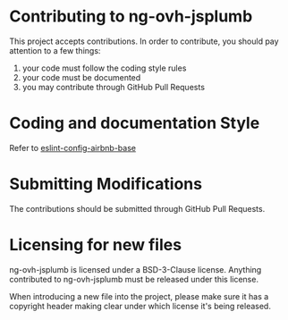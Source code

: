 # Contributing to ng-ovh-jsplumb

This project accepts contributions. In order to contribute, you should
pay attention to a few things:

1. your code must follow the coding style rules
2. your code must be documented
3. you may contribute through GitHub Pull Requests

# Coding and documentation Style

Refer to [eslint-config-airbnb-base](https://github.com/airbnb/javascript/tree/master/packages/eslint-config-airbnb-base)

# Submitting Modifications

The contributions should be submitted through GitHub Pull Requests.

# Licensing for new files

ng-ovh-jsplumb is licensed under a BSD-3-Clause license. Anything
contributed to ng-ovh-jsplumb must be released under this license.

When introducing a new file into the project, please make sure it has a
copyright header making clear under which license it's being released.
